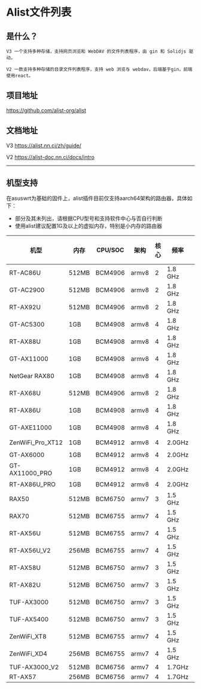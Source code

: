 # Alist文件列表

## 是什么？
`V3 一个支持多种存储，支持网页浏览和 WebDAV 的文件列表程序，由 gin 和 Solidjs 驱动。`

`V2 一款支持多种存储的目录文件列表程序，支持 web 浏览与 webdav，后端基于gin，前端使用react。`


## 项目地址
https://github.com/alist-org/alist

## 文档地址

V3 https://alist.nn.ci/zh/guide/

V2 https://alist-doc.nn.ci/docs/intro

---

## 机型支持

在asuswrt为基础的固件上，alist插件目前仅支持aarch64架构的路由器，具体如下：

- 部分及其未列出，请根据CPU型号和支持软件中心与否自行判断
- 使用alist建议配置1G及以上的虚拟内存，特别是小内存的路由器

| 机型             | 内存  | CPU/SOC | 架构  | 核心 | 频率    | 支持alist插件 |
| ---------------- | ----- | ------- | ----- | ---- | ------- | ------------- |
| RT-AC86U         | 512MB | BCM4906 | armv8 | 2    | 1.8 GHz | ✔️             |
| GT-AC2900        | 512MB | BCM4906 | armv8 | 2    | 1.8 GHz | ✔️             |
| RT-AX92U         | 512MB | BCM4906 | armv8 | 2    | 1.8 GHz | ✔️             |
| GT-AC5300        | 1GB   | BCM4908 | armv8 | 4    | 1.8 GHz | ✔️             |
| RT-AX88U         | 1GB   | BCM4908 | armv8 | 4    | 1.8 GHz | ✔️             |
| GT-AX11000       | 1GB   | BCM4908 | armv8 | 4    | 1.8 GHz | ✔️             |
| NetGear RAX80    | 1GB   | BCM4908 | armv8 | 4    | 1.8 GHz | ✔️             |
| RT-AX68U         | 512MB | BCM4906 | armv8 | 2    | 1.8 GHz | ✔️             |
| RT-AX86U         | 1GB   | BCM4908 | armv8 | 4    | 1.8 GHz | ✔️             |
| GT-AXE11000      | 1GB   | BCM4908 | armv8 | 4    | 1.8 GHz | ✔️             |
| ZenWiFi_Pro_XT12 | 1GB   | BCM4912 | armv8 | 4    | 2.0GHz  | ✔️             |
| GT-AX6000        | 1GB   | BCM4912 | armv8 | 4    | 2.0GHz  | ✔️             |
| GT-AX11000_PRO   | 1GB   | BCM4912 | armv8 | 4    | 2.0GHz  | ✔️             |
| RT-AX86U_PRO     | 1GB   | BCM4912 | armv8 | 4    | 2.0GHz  | ✔️             |
| RAX50            | 512MB | BCM6750 | armv7 | 3    | 1.5 GHz | ❌             |
| RAX70            | 512MB | BCM6755 | armv7 | 4    | 1.5 GHz | ❌             |
| RT-AX56U         | 512MB | BCM6755 | armv7 | 4    | 1.5 GHz | ❌             |
| RT-AX56U_V2      | 256MB | BCM6755 | armv7 | 4    | 1.5 GHz | ❌             |
| RT-AX58U         | 512MB | BCM6750 | armv7 | 3    | 1.5 GHz | ❌             |
| RT-AX82U         | 512MB | BCM6750 | armv7 | 3    | 1.5 GHz | ❌             |
| TUF-AX3000       | 512MB | BCM6750 | armv7 | 3    | 1.5 GHz | ❌             |
| TUF-AX5400       | 512MB | BCM6750 | armv7 | 3    | 1.5 GHz | ❌             |
| ZenWiFi_XT8      | 512MB | BCM6755 | armv7 | 4    | 1.5 GHz | ❌             |
| ZenWiFi_XD4      | 256MB | BCM6755 | armv7 | 4    | 1.5 GHz | ❌             |
| TUF-AX3000_V2    | 512MB | BCM6756 | armv7 | 4    | 1.7GHz  | ❌R            |
| RT-AX57          | 256MB | BCM6756 | armv7 | 4    | 1.7GHz  | ❌             |